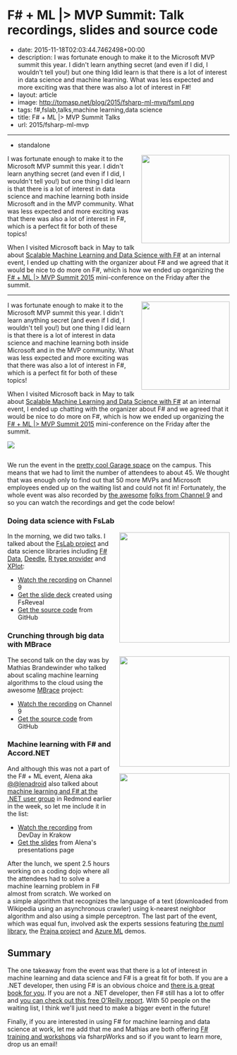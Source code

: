 F# + ML |> MVP Summit: Talk recordings, slides and source code
==============================================================

 - date: 2015-11-18T02:03:44.7462498+00:00
 - description: I was fortunate enough to make it to the Microsoft MVP summit this year. I didn't learn anything secret (and even if I did, I wouldn't tell you!) but one thing Idid learn is that there is a lot of interest in data science and machine learning. What was less expected and more exciting was that there was also a lot of interest in F#!
 - layout: article
 - image: http://tomasp.net/blog/2015/fsharp-ml-mvp/fsml.png
 - tags: f#,fslab,talks,machine learning,data science
 - title: F# + ML |> MVP Summit Talks
 - url: 2015/fsharp-ml-mvp

--------------------------------------------------------------------------------
 - standalone

<a href="http://www.functional-programming.net">
<img src="http://tomasp.net/blog/2015/fsharp-ml-mvp/fsml.png" style="width:200px;float:right;margin:0px 0px 15px 15px" />
</a>

I was fortunate enough to make it to the Microsoft MVP summit this year. I didn't learn anything 
secret (and even if I did, I wouldn't tell you!) but one thing I did learn is that there is a lot
of interest in data science and machine learning both inside Microsoft and in the MVP community.
What was less expected and more exciting was that there was also a lot of interest in F#, which 
is a perfect fit for both of these topics!

When I visited Microsoft back in May to talk about [Scalable Machine Learning and Data Science 
with F#](http://tpetricek.github.io/Talks/2015/scalable-ml-ds-fsharp/redmond/) at an internal event, 
I ended up chatting with the organizer about F# and we agreed that it would be nice to do more
on F#, which is how we ended up organizing the [F# + ML |> MVP Summit 2015](http://fsharpworks.com/mvp-summit/2015.html)
mini-conference on the Friday after the summit.

--------------------------------------------------------------------------------


<a href="http://www.functional-programming.net">
<img src="http://tomasp.net/blog/2015/fsharp-ml-mvp/fsml.png" style="width:200px;float:right;margin:0px 0px 15px 15px" />
</a>

I was fortunate enough to make it to the Microsoft MVP summit this year. I didn't learn anything 
secret (and even if I did, I wouldn't tell you!) but one thing I did learn is that there is a lot
of interest in data science and machine learning both inside Microsoft and in the MVP community.
What was less expected and more exciting was that there was also a lot of interest in F#, which 
is a perfect fit for both of these topics!

When I visited Microsoft back in May to talk about [Scalable Machine Learning and Data Science 
with F#](http://tpetricek.github.io/Talks/2015/scalable-ml-ds-fsharp/redmond/) at an internal event, 
I ended up chatting with the organizer about F# and we agreed that it would be nice to do more
on F#, which is how we ended up organizing the [F# + ML |> MVP Summit 2015](http://fsharpworks.com/mvp-summit/2015.html)
mini-conference on the Friday after the summit.

<img src="garage.jpg" style="margin:0px 0px 15px 0px" />

We run the event in the [pretty cool Garage space](http://news.microsoft.com/stories/garage/index.html)
on the campus. This means that we had to limit the number of attendees to about 45. We thought that
was enough only to find out that 50 more MVPs and Microsoft employees ended up on the waiting list 
and could not fit in! Fortunately, the whole event was also recorded by [the 
awesome](https://twitter.com/Golnaz89) [folks from Channel 9](https://twitter.com/sethjuarez)
and so you can watch the recordings and get the code below!

### Doing data science with FsLab

<img src="t1.jpg" style="width:250px;float:right;margin:0px 0px 15px 15px" />

In the morning, we did two talks. I talked about the [FsLab project](http://www.fslab.org)
and data science libraries including [F# Data](http://fsharp.github.io/FSharp.Data/), 
[Deedle](http://bluemountaincapital.github.io/Deedle/), [R type 
provider](http://bluemountaincapital.github.io/FSharpRProvider/) and 
[XPlot](http://tahahachana.github.io/XPlot/):

 * [Watch the recording](https://channel9.msdn.com/Events/FSharp-Events/fsharp-ML-MVP-Summit-2015/WelcomeIntroduction-and-Doing-Data-Science-with-FsLab) on Channel 9
 * [Get the slide deck](http://tpetricek.github.io/Talks/2015/data-science-with-fslab/#/)
   created using FsReveal
 * [Get the source code](https://github.com/tpetricek/Talks/tree/master/2015/data-science-with-fslab/code-done)
   from GitHub

### Crunching through big data with MBrace

<img src="t2.jpg" style="width:250px;float:right;margin:0px 0px 15px 15px" />

The second talk on the day was by Mathias Brandewinder who talked about scaling
machine learning algorithms to the cloud using the awesome [MBrace](http://mbrace.io/)
project:

 * [Watch the recording](https://channel9.msdn.com/Events/FSharp-Events/fsharp-ML-MVP-Summit-2015/Crunching-through-big-data-with-MBrace-Azure-and-F) on Channel 9
 * [Get the source code](https://github.com/mathias-brandewinder/Presentations/tree/master/data-crunching-with-mbrace)
   from GitHub

### Machine learning with F# and Accord.NET 

<img src="t3.jpg" style="width:250px;float:right;margin:0px 0px 15px 15px" />

And although this was not a part of the F# + ML event, Alena aka [@@lenadroid](https://twitter.com/lenadroid/)
also talked about [machine learning and F# at the .NET user group](http://www.meetup.com/NET-Developers-Association/events/224427645/) in Redmond
earlier in the week, so let me include it in the list:

* [Watch the recording](https://www.youtube.com/watch?v=6Yiiy-B1ix8) from DevDay in Krakow
* [Get the slides](http://lenadroid.github.io/presentations.html)
  from Alena's presentations page

After the lunch, we spent 2.5 hours working on a coding dojo where all the attendees had to solve
a machine learning problem in F# almost from scratch. We worked on a simple algorithm that 
recognizes the language of a text (downloaded from Wikipedia using an asynchronous crawler)
using k-nearest neighbor algorithm and also using a simple perceptron. The last part of the event,
which was equal fun, involved ask the experts sessions featuring [the numl library](http://numl.net/),
the [Prajna project](https://github.com/MSRCCS/Prajna) and [Azure ML](https://azure.microsoft.com/en-gb/services/machine-learning/) demos. 

Summary
-------

The one takeaway from the event was that there is a lot of interest in machine learning and
data science and F# is a great fit for both. If you are a .NET developer, then using F# is an 
obvious choice and [there is a great book for you](http://www.apress.com/9781430267676). If you
are not a .NET developer, then F# still has a lot to offer and [you can check out this free O'Reilly
report](http://www.oreilly.com/programming/free/analyzing-visualizing-data-f-sharp.csp). With
50 people on the waiting list, I think we'll just need to make a bigger event in the future!

Finally, if you are interested in using F# for machine learning and data science at work, let
me add that me and Mathias are both offering [F# training and workshops](http://fsharpworks.com/workshops.html)
via fsharpWorks and so if you want to learn more, drop us an email!